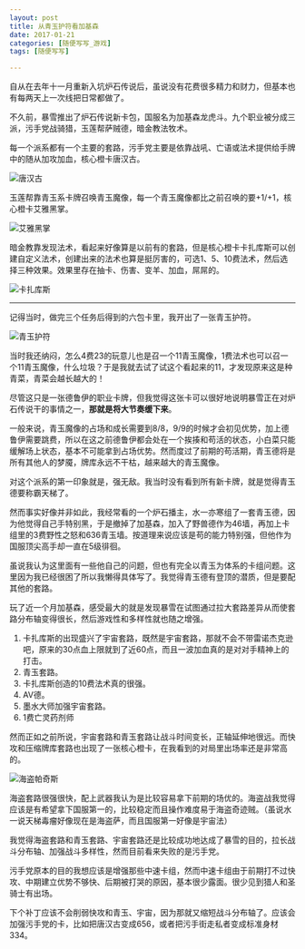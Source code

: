 ```yaml
---
layout: post
title: 从青玉护符看加基森
date: 2017-01-21
categories: [随便写写_游戏]
tags: [随便写写]

---
```


自从在去年十一月重新入坑炉石传说后，虽说没有花费很多精力和财力，但基本也有每两天上一次线把日常都做了。

不久前，暴雪推出了炉石传说新卡包，国服名为加基森龙虎斗。九个职业被分成三派，污手党战骑猎，玉莲帮萨贼德，暗金教法牧术。

每一个派系都有一个主要的套路，污手党主要是依靠战吼、亡语或法术提供给手牌中的随从加攻加血，核心橙卡唐汉古。

![唐汉古](http://img1.dwstatic.com/ls/1611/342263327110/1480500340110.png "Title")

玉莲帮靠青玉系卡牌召唤青玉魔像，每一个青玉魔像都比之前召唤的要+1/+1，核心橙卡艾雅黑掌。

![艾雅黑掌](http://img1.dwstatic.com/ls/1611/342263327110/1480500505139.png "Title")

暗金教靠发现法术，看起来好像算是以前有的套路，但是核心橙卡卡扎库斯可以创建自定义法术，创建出来的法术也算是挺厉害的，可选1、5、10费法术，然后选择三种效果。效果里存在抽卡、伤害、变羊、加血，屌屌的。

![卡扎库斯](http://img4.dwstatic.com/ls/1611/342263327110/1480500428885.png "Title")

---

记得当时，做完三个任务后得到的六包卡里，我开出了一张青玉护符。

![青玉护符](http://img1.dwstatic.com/ls/1611/342263327110/1480499353723.png "Title")

当时我还纳闷，怎么4费23的玩意儿也是召一个11青玉魔像，1费法术也可以召一个11青玉魔像，什么垃圾？于是我就去试了试这个看起来的11，才发现原来这是种青菜，青菜会越长越大的！

尽管这只是一张德鲁伊的职业卡牌，但我觉得这张卡可以很好地说明暴雪正在对炉石传说干的事情之一，__那就是将大节奏缓下来__。

一般来说，青玉魔像的占场和成长需要到8/8，9/9的时候才会初见优势，加上德鲁伊需要跳费，所以在这之前德鲁伊都会处在一个挨揍和苟活的状态，小白菜只能缓解场上状态，基本不可能拿到占场优势。然而度过了前期的苟活期，青玉德将是所有其他人的梦魇，牌库永远不干枯，越来越大的青玉魔像。

对这个派系的第一印象就是，强无敌。我当时没有看到所有新卡牌，就是觉得青玉德要称霸天梯了。

然而事实好像并非如此，我经常看的一个炉石播主，水一亦寒组了一套青玉德，因为他觉得自己手特别黑，于是撤掉了加基森，加入了野兽德作为46墙，再加上卡组里的3费野性之怒和636青玉墙。按道理来说应该是苟的能力特别强，但他作为国服顶尖高手却一直在5级徘徊。

虽说我认为这里面有一些他自己的问题，但也有完全以青玉为体系的卡组问题。这里因为我已经很困了所以我懒得具体写了。我觉得青玉德有登顶的潜质，但是要配其他的套路。

玩了近一个月加基森，感受最大的就是发现暴雪在试图通过拉大套路差异从而使套路分布轴变得很长，然后游戏性和多样性就也随之增强。

1. 卡扎库斯的出现盛兴了宇宙套路，既然是宇宙套路，那就不会不带雷诺杰克逊吧，原来的30点血上限就到了近60点，而且一波加血真的是对对手精神上的打击。
2. 青玉套路。
3. 卡扎库斯创造的10费法术真的很强。
4. AV德。
5. 墨水大师加强宇宙套路。
6. 1费亡灵药剂师

然而正如之前所说，宇宙套路和青玉套路让战斗时间变长，正轴延伸地很远。而快攻和压缩牌库套路也出现了一张核心橙卡，在我看到的对局里出场率还是非常高的。

![海盗帕奇斯](http://img5.dwstatic.com/ls/1611/342263327110/1480495398733.png "Title")

海盗套路很强很快，配上武器我认为是比较容易拿下前期的场优的。海盗战我觉得应该是有希望拿下国服第一的，比较稳定而且操作难度易于海盗奇迹贼。（虽说水一说天梯毒瘤好像现在是海盗萨，而且国服第一好像是宇宙法）

我觉得海盗套路和青玉套路、宇宙套路还是比较成功地达成了暴雪的目的，拉长战斗分布轴、加强战斗多样性，然而目前看来失败的是污手党。

污手党原本的目的我想应该是增强那些中速卡组，然而中速卡组由于前期打不过快攻、中期建立优势不够快、后期被打哭的原因，基本很少露面。很少见到猎人和圣骑士有出场。

下个补丁应该不会削弱快攻和青玉、宇宙，因为那就又缩短战斗分布轴了。应该会加强污手党的卡，比如把唐汉古变成656，或者把污手街走私者变成标准身材334。